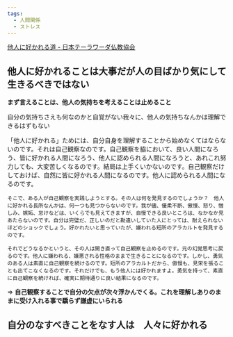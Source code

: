 ```yaml
---
tags:
  - 人間関係
  - ストレス
---
```

[他人に好かれる道 - 日本テーラワーダ仏教協会](https://j-theravada.com/dhamma/kantouhouwa/kantou124/)

## 他人に好かれることは大事だが人の目ばかり気にして生きるべきではない

**まず言えることは、他人の気持ちを考えることは止めること**

自分の気持ちさえも何なのかと自覚がない我々に、他人の気持ちなんかは理解できるはずもない

「他人に好かれる」ためには、自分自身を理解することから始めなくてはならないのです。それは自己観察なのです。自己観察を脇において、良い人間になろう、皆に好かれる人間になろう、他人に認められる人間になろうと、あれこれ努力しても、大変苦しくなるのです。結局は上手くいかないのです。自己観察だけしておけば、自然に皆に好かれる人間になるのです。他人に認められる人間になるのです。

```
そこで、ある人が自己観察を実践しようとする。その人は何を発見するのでしょうか？　他人に好かれる長所なんかは、何一つも見つからないのです。我が儘、優柔不断、傲慢、怒り、憎しみ、嫉妬、怠けなどは、いくらでも見えてきますが、自慢できる良いところは、なかなか見あたらないのです。自分は完璧だ、正しいのだと勘違いしていた人にとっては、耐えられないほどのショックでしょう。好かれたいと思っていたが、嫌われる短所のアラカルトを発見するのです。

それでどうなるかというと、その人は開き直って自己観察を止めるのです。元の幻覚思考に戻るのです。他人に嫌われる、嫌悪される性格のままで生きることになるのです。しかし、勇気のある人は素直に自己観察を続けるのです。短所のアラカルトだから、傲慢も、見栄を張ることも出てこなくなるのです。それだけでも、もう他人には好かれますよ。勇気を持って、素直に自己観察を続ければ、確実に期待通りに良い結果になるのです。
```

=> **自己観察することで自分の欠点が次々浮かんでくる。これを理解しありのままに受け入れる事で驕らず謙虚にいられる**

## 自分のなすべきことをなす人は　人々に好かれる

